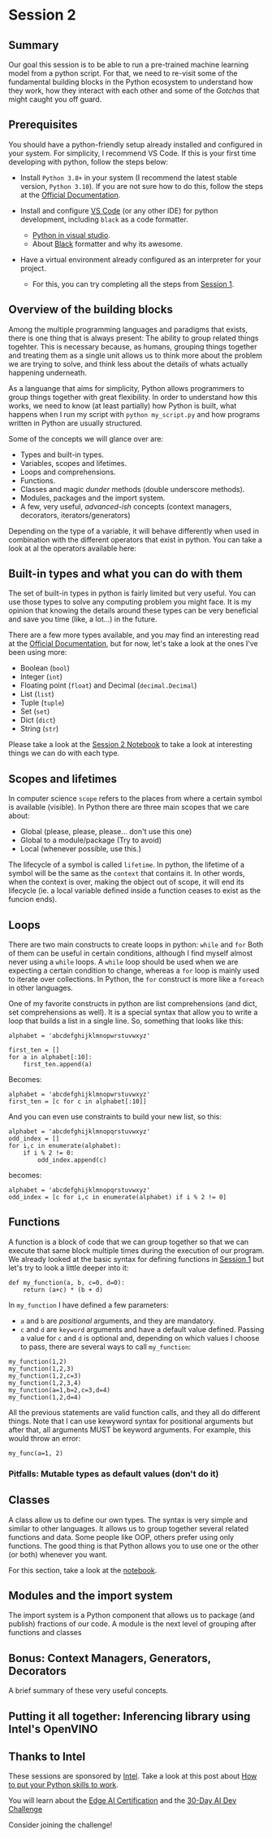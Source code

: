 # Session 2
## Summary

Our goal this session is to be able to run a pre-trained machine learning model from a python script. For that, we need to re-visit some of the fundamental building blocks in the Python ecosystem to understand how they work, how they interact with each other and some of the *Gotchas* that might caught you off guard.

## Prerequisites

You should have a python-friendly setup already installed and configured in your system. For simplicity, I recommend VS Code.
If this is your first time developing with python, follow the steps below:

- Install `Python 3.8+` in your system (I recommend the latest stable version, `Python 3.10`). If you are not sure how to do this, follow the steps at the [Official Documentation](https://wiki.python.org/moin/BeginnersGuide/Download).

- Install and configure [VS Code](https://code.visualstudio.com) (or any other IDE) for python development, including `black` as a code formatter.
    - [Python in visual studio](https://code.visualstudio.com/docs/languages/python).
    - About [Black](https://black.readthedocs.io/en/stable/) formatter and why its awesome.
- Have a virtual environment already configured as an interpreter for your project.
    - For this, you can try completing all the steps from [Session 1](../session_1/README.md).


## Overview of the building blocks

Among the multiple programming languages and paradigms that exists, there is one thing that is always present: The ability to group related things togehter.
This is necessary because, as humans, grouping things together and treating them as a single unit allows us to think more about the problem we are trying to solve, and think less about the details of whats actually happening underneath.

As a languange that aims for simplicity, Python allows programmers to group things together with great flexibility. In order to understand how this works, we need to know (at least partially) how Python is built, what happens when I run my script with `python my_script.py` and how programs written in Python are usually structured.

Some of the concepts we will glance over are:

- Types and built-in types.
- Variables, scopes and lifetimes.
- Loops and comprehensions.
- Functions.
- Classes and magic *dunder* methods (double underscore methods).
- Modules, packages and the import system.
- A few, very useful, *advanced-ish* concepts (context managers, decorators, iterators/generators)

Depending on the type of a variable, it will behave differently when used in combination with the different operators that exist in python. You can take a look at al the operators available here:

## Built-in types and what you can do with them

The set of built-in types in python is fairly limited but very useful. You can use those types to solve any computing problem you might face. It is my opinion that knowing the details around these types can be very beneficial and save you time (like, a lot...) in the future.

There are a few more types available, and you may find an interesting read at the [Official Documentation](https://docs.python.org/3.10/library/stdtypes.html#), but for now, let's take a look at the ones I've been using more:

- Boolean (`bool`)
- Integer (`int`)
- Floating point (`float`) and Decimal (`decimal.Decimal`)
- List (`list`)
- Tuple (`tuple`)
- Set (`set`)
- Dict (`dict`)
- String (`str`)

Please take a look at the [Session 2 Notebook](./Session_2.ipynb) to take a look at interesting things we can do with each type.

## Scopes and lifetimes

In computer science `scope` refers to the places from where a certain symbol is available (visible). In Python there are three main scopes that we care about:

- Global (please, please, please... don't use this one)
- Global to a module/package (Try to avoid)
- Local (whenever possible, use this.)

The lifecycle of a symbol is called `lifetime`. In python, the lifetime of a symbol will be the same as the `context` that contains it. In other words, when the context is over, making the object out of scope, it will end its lifecycle (ie. a local variable defined inside a function ceases to exist as the funcion ends).

## Loops

There are two main constructs to create loops in python: `while` and `for`
Both of them can be useful in certain conditions, although I find myself almost never using a `while` loops.
A `while` loop should be used when we are expecting a certain condition to change, whereas a `for` loop is mainly used to iterate over collections. In Python, the `for` construct is more like a `foreach` in other languages.

One of my favorite constructs in python are list comprehensions (and dict, set comprehensions as well). It is a special syntax that allow you to write a loop that builds a list in a single line. So, something that looks like this:

```
alphabet = 'abcdefghijklmnopwrstuvwxyz'

first_ten = []
for a in alphabet[:10]:
    first_ten.append(a)
```
Becomes:

```
alphabet = 'abcdefghijklmnopwrstuvwxyz'
first_ten = [c for c in alphabet[:10]]
```

And you can even use constraints to build your new list, so this:

```
alphabet = 'abcdefghijklmnopqrstuvwxyz'
odd_index = []
for i,c in enumerate(alphabet):
    if i % 2 != 0:
        odd_index.append(c)
```

becomes:

```
alphabet = 'abcdefghijklmnopqrstuvwxyz'
odd_index = [c for i,c in enumerate(alphabet) if i % 2 != 0]
```

## Functions

A function is a block of code that we can group together so that we can execute that same block multiple times during the execution of our program. We already looked at the basic syntax for defining functions in [Session 1](../session_1/README.md) but let's try to look a little deeper into it:

```
def my_function(a, b, c=0, d=0):
    return (a+c) * (b + d)
```

In `my_function` I have defined a few parameters:

- `a` and `b` are *positional* arguments, and they are mandatory.
- `c` and `d` are `keyword` arguments and have a default value defined. Passing a value for `c` and `d` is optional and, depending on which values I choose to pass, there are several ways to call `my_function`:

```
my_function(1,2)
my_function(1,2,3)
my_function(1,2,c=3)
my_function(1,2,3,4)
my_function(a=1,b=2,c=3,d=4)
my_function(1,2,d=4)
```
All the previous statements are valid function calls, and they all do different things. Note that I can use kewyword syntax for positional arguments but after that, all arguments MUST be keyword arguments. For example, this would throw an error:

```
my_func(a=1, 2)
```

### Pitfalls: Mutable types as default values (don't do it)

## Classes

A class allow us to define our own types. The syntax is very simple and similar to other languages. It allows us to group together several related functions and data. Some people like OOP, others prefer using only functions. The good thing is that Python allows you to use one or the other (or both) whenever you want.

For this section, take a look at the [notebook](./Session_2.ipynb).

## Modules and the import system

The import system is a Python component that allows us to package (and publish) fractions of our code. A module is the next level of grouping after functions and classes


## Bonus: Context Managers, Generators, Decorators

A brief summary of these very useful concepts.

## Putting it all together: Inferencing library using Intel's OpenVINO

## Thanks to Intel

These sessions are sponsored by [Intel](https://www.intel.com). Take a look at this post about [How to put your Python skills to work](https://medium.com/intel-tech/how-to-put-your-python-skills-to-work-in-ai-3c581b916a41).

You will learn about the [Edge AI Certification](https://www.intel.com/content/www/us/en/developer/tools/devcloud/edge/learn/certification.html?utm_campaign=python_campaign_q322&utm_source=Medium&utm_medium=Blog&utm_content=python_blog&utm_term=edge_ai_cert) and the [30-Day AI Dev Challenge](https://devchallenge.intel.com/na_30_start?utm_campaign=python_campaign_q322&utm_source=Medium&utm_medium=Blog&utm_content=python_blog&utm_term=5_reasons_header)

Consider joining the challenge!